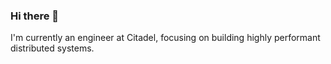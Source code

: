 ### Hi there 👋

I'm currently an engineer at Citadel, focusing on building highly performant distributed systems.
